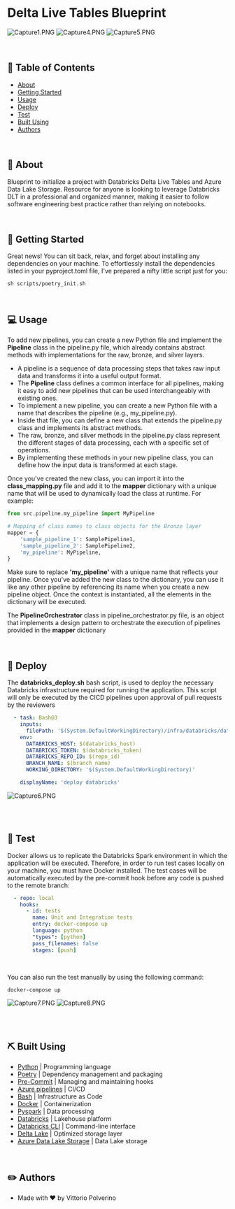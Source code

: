 # Delta Live Tables Blueprint

![Capture1.PNG](images%2FCapture1.PNG)
![Capture4.PNG](images%2FCapture4.PNG)
![Capture5.PNG](images%2FCapture5.PNG)

<br />

## 📜 Table of Contents

- [About](#about)
- [Getting Started](#getting_started)
- [Usage](#usage)
- [Deploy](#usage)
- [Test](#test)
- [Built Using](#built_using)
- [Authors](#authors)

<br />

## 🧐 About <a name = "about"></a>
Blueprint to initialize a project with Databricks Delta Live Tables and Azure Data Lake Storage.
Resource for anyone is looking to leverage Databricks DLT in a professional and organized manner,
making it easier to follow software engineering best practice rather than relying on notebooks.

<br />

## 🏁 Getting Started <a name = "getting_started"></a>

Great news! You can sit back, relax, and forget about installing any dependencies on your machine.
To effortlessly install the dependencies listed in your pyproject.toml file, I've prepared a nifty little script just for you:
```
sh scripts/poetry_init.sh 
```

<br />

## 💻 Usage <a name="usage"></a>
To add new pipelines, you can create a new Python file and implement the 
**Pipeline** class in the pipeline.py file, which already contains abstract methods with 
implementations for the raw, bronze, and silver layers.

- A pipeline is a sequence of data processing steps that takes raw input data and transforms it into a useful output format.
- The **Pipeline** class defines a common interface for all pipelines, making it easy to add new pipelines that can be used interchangeably with existing ones.
- To implement a new pipeline, you can create a new Python file with a name that describes the pipeline (e.g., my_pipeline.py).
- Inside that file, you can define a new class that extends the pipeline.py class and implements its abstract methods.
- The raw, bronze, and silver methods in the pipeline.py class represent the different stages of data processing, each with a specific set of operations.
- By implementing these methods in your new pipeline class, you can define how the input data is transformed at each stage.

Once you've created the new class, you can import it into the 
**class_mapping.py** file and add it to the **mapper** dictionary with 
a unique name that will be used to dynamically load the class at runtime. 
For example:
``` python
from src.pipeline.my_pipeline import MyPipeline

# Mapping of class names to class objects for the Bronze layer
mapper = {
    'sample_pipeline_1': SamplePipeline1,
    'sample_pipeline_2': SamplePipeline2,
    'my_pipeline': MyPipeline,
}

``` 
Make sure to replace **'my_pipeline'** with a unique name that reflects your pipeline. 
Once you've added the new class to the dictionary, you can use it like 
any other pipeline by referencing its name when you create a new pipeline 
object. Once the context is instantiated, all the elements in the dictionary 
will be executed.

The **PipelineOrchestrator** class in pipeline_orchestrator.py file, is an object that implements 
a design pattern to orchestrate the execution of pipelines provided in the **mapper** dictionary

<br />

## 🚀 Deploy <a name = "deploy"></a>
The **databricks_deploy.sh** bash script, is used to deploy the necessary Databricks infrastructure required for running the application. 
This script will only be executed by the CICD pipelines upon approval of pull requests by the reviewers

``` yaml
  - task: Bash@3
    inputs:
      filePath: '$(System.DefaultWorkingDirectory)/infra/databricks/databricks_deploy.sh'
    env:
      DATABRICKS_HOST: $(databricks_host)
      DATABRICKS_TOKEN: $(databricks_token)
      DATABRICKS_REPO_ID: $(repo_id)
      BRANCH_NAME: $(branch_name)
      WORKING_DIRECTORY: '$(System.DefaultWorkingDirectory)'

    displayName: 'deploy databricks'
```
![Capture6.PNG](images%2FCapture6.PNG)


<br />

<br />

## 🐛 Test <a name = "test"></a>
Docker allows us to replicate the Databricks Spark environment in which the application will be executed. 
Therefore, in order to run test cases locally on your machine, you must have Docker installed. 
The test cases will be automatically executed by the pre-commit hook before any code is pushed to the remote branch:
``` yml
  - repo: local
    hooks:
      - id: tests
        name: Unit and Integration tests
        entry: docker-compose up
        language: python
        "types": [python]
        pass_filenames: false
        stages: [push]
```
<br />

You can also run the test manually by using the following command:
```
docker-compose up
```
![Capture7.PNG](images%2FCapture7.PNG)
![Capture8.PNG](images%2FCapture8.PNG)

<br />

<br />

## ⛏️ Built Using <a name = "built_using"></a>
- [Python](https://www.python.org/) | Programming language
- [Poetry](https://python-poetry.org/) | Dependency management and packaging
- [Pre-Commit](https://pre-commit.com/) | Managing and maintaining hooks
- [Azure pipelines](https://learn.microsoft.com/en-us/azure/devops/pipelines/get-started/what-is-azure-pipelines?view=azure-devops) | CI/CD
- [Bash](https://www.gnu.org/software/bash/) | Infrastructure as Code
- [Docker](https://www.docker.com/) | Containerization
- [Pyspark](https://spark.apache.org/) | Data processing
- [Databricks](https://www.databricks.com/) | Lakehouse platform
- [Databricks CLI](https://github.com/databricks/databricks-cli) | Command-line interface
- [Delta Lake](https://delta.io/) | Optimized storage layer
- [Azure Data Lake Storage](https://learn.microsoft.com/en-us/azure/storage/blobs/data-lake-storage-introduction) | Data Lake storage

<br />

## ✏️ Authors <a name = "authors"></a>
- Made with ❤️  by Vittorio Polverino
